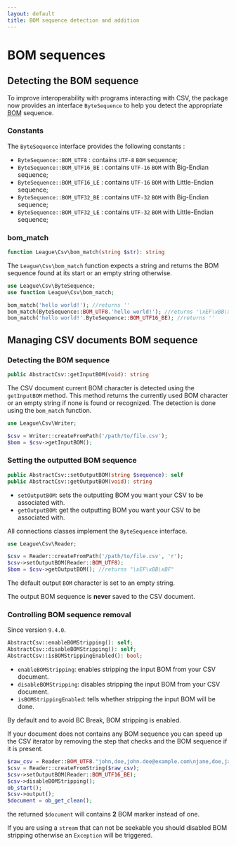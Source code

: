 ```yaml
---
layout: default
title: BOM sequence detection and addition
---
```


# BOM sequences

## Detecting the BOM sequence

To improve interoperability with programs interacting with CSV, the package now provides an interface `ByteSequence` to help you detect the appropriate <abbr title="Byte Order Mark">BOM</abbr> sequence.

### Constants

The `ByteSequence` interface provides the following constants :

* `ByteSequence::BOM_UTF8` : contains `UTF-8` `BOM` sequence;
* `ByteSequence::BOM_UTF16_BE` : contains `UTF-16` `BOM` with Big-Endian sequence;
* `ByteSequence::BOM_UTF16_LE` : contains `UTF-16` `BOM` with Little-Endian sequence;
* `ByteSequence::BOM_UTF32_BE` : contains `UTF-32` `BOM` with Big-Endian sequence;
* `ByteSequence::BOM_UTF32_LE` : contains `UTF-32` `BOM` with Little-Endian sequence;

### bom_match

~~~php
function League\Csv\bom_match(string $str): string
~~~

The `League\Csv\bom_match` function expects a string and returns the BOM sequence found at its start or an empty string otherwise.

~~~php
use League\Csv\ByteSequence;
use function League\Csv\bom_match;

bom_match('hello world!'); //returns ''
bom_match(ByteSequence::BOM_UTF8.'hello world!'); //returns '\xEF\xBB\xBF'
bom_match('hello world!'.ByteSequence::BOM_UTF16_BE); //returns ''
~~~

## Managing CSV documents BOM sequence

### Detecting the BOM sequence

~~~php
public AbstractCsv::getInputBOM(void): string
~~~

The CSV document current BOM character is detected using the `getInputBOM` method. This method returns the currently used BOM character or an empty string if none is found or recognized. The detection is done using the `bom_match` function.

~~~php
use League\Csv\Writer;

$csv = Writer::createFromPath('/path/to/file.csv');
$bom = $csv->getInputBOM();
~~~

### Setting the outputted BOM sequence

~~~php
public AbstractCsv::setOutputBOM(string $sequence): self
public AbstractCsv::getOutputBOM(void): string
~~~

- `setOutputBOM`: sets the outputting BOM you want your CSV to be associated with.
- `getOutputBOM`: get the outputting BOM you want your CSV to be associated with.

<p class="message-info">All connections classes implement the <code>ByteSequence</code> interface.</p>

~~~php
use League\Csv\Reader;

$csv = Reader::createFromPath('/path/to/file.csv', 'r');
$csv->setOutputBOM(Reader::BOM_UTF8);
$bom = $csv->getOutputBOM(); //returns "\xEF\xBB\xBF"
~~~

<p class="message-info">The default output <code>BOM</code> character is set to an empty string.</p>
<p class="message-warning">The output BOM sequence is <strong>never</strong> saved to the CSV document.</p>

### Controlling BOM sequence removal

<p class="message-info">Since version <code>9.4.0</code>.</p>

~~~php
AbstractCsv::enableBOMStripping(): self;
AbstractCsv::disableBOMStripping(): self;
AbstractCsv::isBOMStrippingEnabled(): bool;
~~~

- `enableBOMStripping`: enables stripping the input BOM from your CSV document.
- `disableBOMStripping`: disables stripping the input BOM from your CSV document.
- `isBOMStrippingEnabled`: tells whether stripping the input BOM will be done.

<p class="message-notice">By default and to avoid BC Break, BOM stripping is enabled.</p>

If your document does not contains any BOM sequence you can speed up the CSV iterator by removing the step that checks and the BOM sequence if it is present.

~~~php
$raw_csv = Reader::BOM_UTF8."john,doe,john.doe@example.com\njane,doe,jane.doe@example.com\n";
$csv = Reader::createFromString($raw_csv);
$csv->setOutputBOM(Reader::BOM_UTF16_BE);
$csv->disableBOMStripping();
ob_start();
$csv->output();
$document = ob_get_clean();
~~~

the returned `$document` will contains **2** BOM marker instead of one.

<p class="message-warning">If you are using a <code>stream</code> that can not be seekable you should disabled BOM stripping otherwise an <code>Exception</code> will be triggered.</p>
